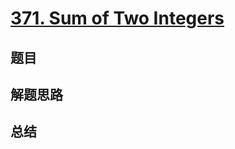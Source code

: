 # [371. Sum of Two Integers](https://leetcode.com/problems/sum-of-two-integers/)

## 题目


## 解题思路


## 总结


